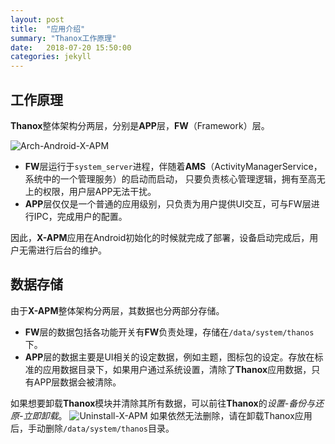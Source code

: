 ```yaml
---
layout: post
title:  "应用介绍"
summary: "Thanox工作原理"
date:   2018-07-20 15:50:00
categories: jekyll
---
```


<!-- more -->

## 工作原理
**Thanox**整体架构分两层，分别是**APP**层，**FW**（Framework）层。

![Arch-Android-X-APM](/X-APM/assets/post-app-introduce/X-APM-Arch-Android.jpg)

* **FW**层运行于`system_server`进程，伴随着**AMS**（ActivityManagerService，系统中的一个管理服务）的启动而启动，
只要负责核心管理逻辑，拥有至高无上的权限，用户层APP无法干扰。
* **APP**层仅仅是一个普通的应用级别，只负责为用户提供UI交互，可与FW层进行IPC，完成用户的配置。

因此，**X-APM**应用在Android初始化的时候就完成了部署，设备启动完成后，用户无需进行后台的维护。

## 数据存储
由于**X-APM**整体架构分两层，其数据也分两部分存储。

* **FW**层的数据包括各功能开关有**FW**负责处理，存储在`/data/system/thanos`下。
* **APP**层的数据主要是UI相关的设定数据，例如主题，图标包的设定。存放在标准的应用数据目录下，如果用户通过系统设置，清除了**Thanox**应用数据，只有APP层数据会被清除。

如果想要卸载**Thanox**模块并清除其所有数据，可以前往**Thanox**的*设置-备份与还原-立即卸载*。
![Uninstall-X-APM](/X-APM/assets/post-app-introduce/Uninstall-X-APM.png)
如果依然无法删除，请在卸载Thanox应用后，手动删除`/data/system/thanos`目录。